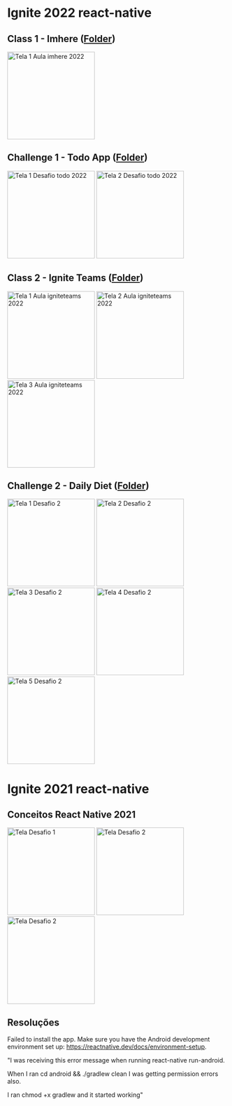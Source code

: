 # Ignite 2022 react-native

## Class 1 - Imhere ([Folder](./react-native-2022/aulas/1-imhere/))

<img width="200px" src="./react-native-2022/aulas/1-imhere/aula-1.png" alt="Tela 1 Aula imhere 2022"/>

## Challenge 1 - Todo App ([Folder](./react-native-2022/desafios/1-todo/))

<img width="200px" src="./react-native-2022/desafios/1-todo/todo-1.png" alt="Tela 1 Desafio todo 2022"/>
<img width="200px" src="./react-native-2022/desafios/1-todo/todo-2.png" alt="Tela 2 Desafio todo 2022"/>

## Class 2 - Ignite Teams ([Folder](./react-native-2022/aulas/2-igniteteams/))

<img width="200px" src="./react-native-2022/aulas/2-igniteteams/igniteteams-1.png" alt="Tela 1 Aula igniteteams 2022"/>
<img width="200px"  src="./react-native-2022/aulas/2-igniteteams/igniteteams-2.png"  alt="Tela 2 Aula igniteteams 2022"/>
<img width="200px"  src="./react-native-2022/aulas/2-igniteteams/igniteteams-3.png"  alt="Tela 3 Aula igniteteams 2022"/>

## Challenge 2 - Daily Diet ([Folder](./react-native-2022/desafios/2-dailydiet/))

<div width="100%">
  <img width="200px" src="./react-native-2022/desafios/2-dailydiet/diet1.png" alt="Tela 1 Desafio 2"/>
  <img width="200px" src="./react-native-2022/desafios/2-dailydiet/diet2.png" alt="Tela 2 Desafio 2"/>
  <img width="200px" src="./react-native-2022/desafios/2-dailydiet/diet3.png" alt="Tela 3 Desafio 2"/>
  <img width="200px" src="./react-native-2022/desafios/2-dailydiet/diet4.png" alt="Tela 4 Desafio 2"/>
  <img width="200px" src="./react-native-2022/desafios/2-dailydiet/diet5.png" alt="Tela 5 Desafio 2"/>
</div>

# Ignite 2021 react-native

## Conceitos React Native 2021

<img width="200px" src="./react-native-2021/desafios/1-conceitos-do-react-native-e-theme/1-conceitos-do-react-native.png" alt="Tela Desafio 1"/>
<img width="200px" src="./react-native-2021/desafios/1-conceitos-do-react-native-e-theme/1.2-desafio-theme-switch.png" alt="Tela Desafio 2"/>
<img width="200px" src="./react-native-2021/desafios/1-conceitos-do-react-native-e-theme/1.2-desafio-theme-switch-2.png" alt="Tela Desafio 2"/>

## Resoluções

Failed to install the app. Make sure you have the Android development environment set up: https://reactnative.dev/docs/environment-setup.

"I was receiving this error message when running react-native run-android.

When I ran cd android && ./gradlew clean I was getting permission errors also.

I ran chmod +x gradlew and it started working"
